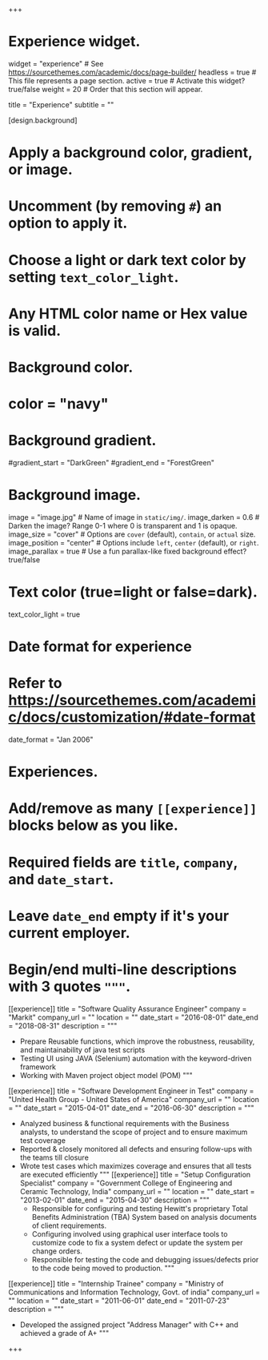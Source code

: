 +++

# Experience widget.
widget = "experience"  # See https://sourcethemes.com/academic/docs/page-builder/
headless = true  # This file represents a page section.
active = true  # Activate this widget? true/false
weight = 20  # Order that this section will appear.

title = "Experience"
subtitle = ""

[design.background]
  # Apply a background color, gradient, or image.
  #   Uncomment (by removing `#`) an option to apply it.
  #   Choose a light or dark text color by setting `text_color_light`.
  #   Any HTML color name or Hex value is valid.

  # Background color.
  # color = "navy"
  
  # Background gradient.
  #gradient_start = "DarkGreen"
  #gradient_end = "ForestGreen"
  
  # Background image.
   image = "image.jpg"  # Name of image in `static/img/`.
   image_darken = 0.6  # Darken the image? Range 0-1 where 0 is transparent and 1 is opaque.
   image_size = "cover"  #  Options are `cover` (default), `contain`, or `actual` size.
   image_position = "center"  # Options include `left`, `center` (default), or `right`.
   image_parallax = true  # Use a fun parallax-like fixed background effect? true/false
  
  # Text color (true=light or false=dark).
  text_color_light = true



# Date format for experience
#   Refer to https://sourcethemes.com/academic/docs/customization/#date-format
date_format = "Jan 2006"

# Experiences.
#   Add/remove as many `[[experience]]` blocks below as you like.
#   Required fields are `title`, `company`, and `date_start`.
#   Leave `date_end` empty if it's your current employer.
#   Begin/end multi-line descriptions with 3 quotes `"""`.
[[experience]]
  title = "Software Quality Assurance Engineer"
  company = "Markit"
  company_url = ""
  location = ""
  date_start = "2016-08-01"
  date_end = "2018-08-31"
  description = """
- Prepare Reusable functions, which improve the robustness, reusability, and maintainability of java test scripts
- Testing UI using JAVA (Selenium) automation with the keyword-driven framework
- Working with Maven project object model (POM) 
  """

[[experience]]
  title = "Software Development Engineer in Test"
  company = "United Health Group - United States of America"
  company_url = ""
  location = ""
  date_start = "2015-04-01"
  date_end = "2016-06-30"
  description = """
- Analyzed business & functional requirements with the Business analysts, to understand the scope of project and to ensure maximum test coverage
- Reported & closely monitored all defects and ensuring follow-ups with the teams till closure
- Wrote test cases which maximizes coverage and ensures that all tests are executed efficiently
  """
[[experience]]
  title = "Setup Configuration Specialist"
  company = "Government College of Engineering and Ceramic Technology, India"
  company_url = ""
  location = ""
  date_start = "2013-02-01"
  date_end = "2015-04-30"
  description = """
  - Responsible for configuring and testing Hewitt's proprietary Total Benefits Administration (TBA) System based on analysis documents of client requirements.
  - Configuring involved using graphical user interface tools to customize code to fix a system defect or update the system per change orders.
  - Responsible for testing the code and debugging issues/defects prior to the code being moved to production.
  """

[[experience]]
  title = "Internship Trainee"
  company = "Ministry of Communications and Information Technology, Govt. of india"
  company_url = ""
  location = ""
  date_start = "2011-06-01"
  date_end = "2011-07-23"
  description = """
  - Developed the assigned project "Address Manager" with C++ and achieved a grade of A+
  """


+++
